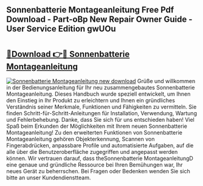 ## Sonnenbatterie Montageanleitung Free Pdf Download - Part-oBp New Repair Owner Guide - User Service Edition gwUOu

# <h2><a href="http://df6zup.blite.top/?on=Sonnenbatterie+Montageanleitung">🔗Download 👉🔴 Sonnenbatterie Montageanleitung</a></h2>

[![Sonnenbatterie Montageanleitung new download](https://i.imgur.com/lujVjoI.png)](http://df6zup.blite.top/?on=Sonnenbatterie+Montageanleitung)
Grüße und willkommen in der Bedienungsanleitung für Ihr neu zusammengebautes Sonnenbatterie Montageanleitung. Dieses Handbuch wurde speziell entwickelt, um Ihnen den Einstieg in Ihr Produkt zu erleichtern und Ihnen ein gründliches Verständnis seiner Merkmale, Funktionen und Fähigkeiten zu vermitteln. Sie finden Schritt-für-Schritt-Anleitungen für Installation, Verwendung, Wartung und Fehlerbehebung. Danke, dass Sie sich für uns entschieden haben! Viel Spaß beim Erkunden der Möglichkeiten mit Ihrem neuen Sonnenbatterie Montageanleitung! Zu den erweiterten Funktionen von Sonnenbatterie Montageanleitung gehören Objekterkennung, Scannen von Fingerabdrücken, anpassbare Profile und automatisierte Aufgaben, auf die alle über die Benutzeroberfläche zugegriffen und angepasst werden können. Wir vertrauen darauf, dass theSonnenbatterie MontageanleitungD eine genaue und gründliche Ressource bei Ihren Bemühungen war, Ihr neues Gerät zu beherrschen. Bei Fragen oder Bedenken wenden Sie sich bitte an unser Kundendienstteam.
